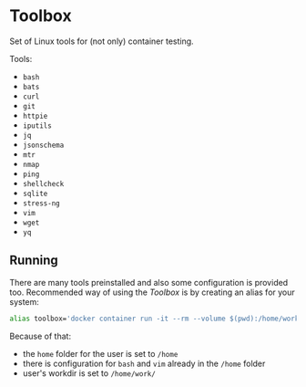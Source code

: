 # Toolbox 

Set of Linux tools for (not only) container testing.

Tools:

* `bash`
* `bats`
* `curl`
* `git`
* `httpie`
* `iputils`
* `jq`
* `jsonschema`
* `mtr`
* `nmap`
* `ping`
* `shellcheck`
* `sqlite`
* `stress-ng`
* `vim`
* `wget`
* `yq`


## Running

There are many tools preinstalled and also some configuration is provided too. Recommended way of using the _Toolbox_ is by creating an alias for your system:

```bash
alias toolbox='docker container run -it --rm --volume $(pwd):/home/work --user $(id -u ${USER}):$(id -g ${USER}) toolbox'
```

Because of that:

* the `home` folder for the user is set to `/home`
* there is configuration for `bash` and `vim` already in the `/home` folder
* user's workdir is set to `/home/work/`


